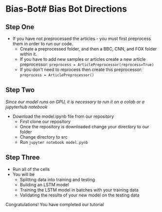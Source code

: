 # Bias-Bot# Bias Bot Directions

## Step One

- If you have not preprocessed the articles - you must first preprocess them in order to run our code.
  - Create a preprocessed folder, and then a BBC, CNN, and FOX folder within it.
  - If you have to add new samples or articles create a new article preprocessor: 
  ``` preprocess = ArticlePreprocessor(reprocess=True) ```
  - If you don't need to reprocess then create this preprocessor:
  ``` preprocess = ArticlePreprocessor() ```

## Step Two

*Since our model runs on GPU, it is necessary to run it on a colab or a jupyterhub notebook*
- Download the model.ipynb file from our repository
  - First clone our repository
  - Once the repository is downloaded change your directory to our folder
  - Change directory to src
  - Run ```jupyter notebook model.pynb```

## Step Three

- Run all of the cells
- You will be
  - Splitting data into training and testing
  - Building an LSTM model
  - Training the LSTM model in batches with your training data
  - Validating the results of your new model on the testing data

Congratulations! You have completed our tutorial

